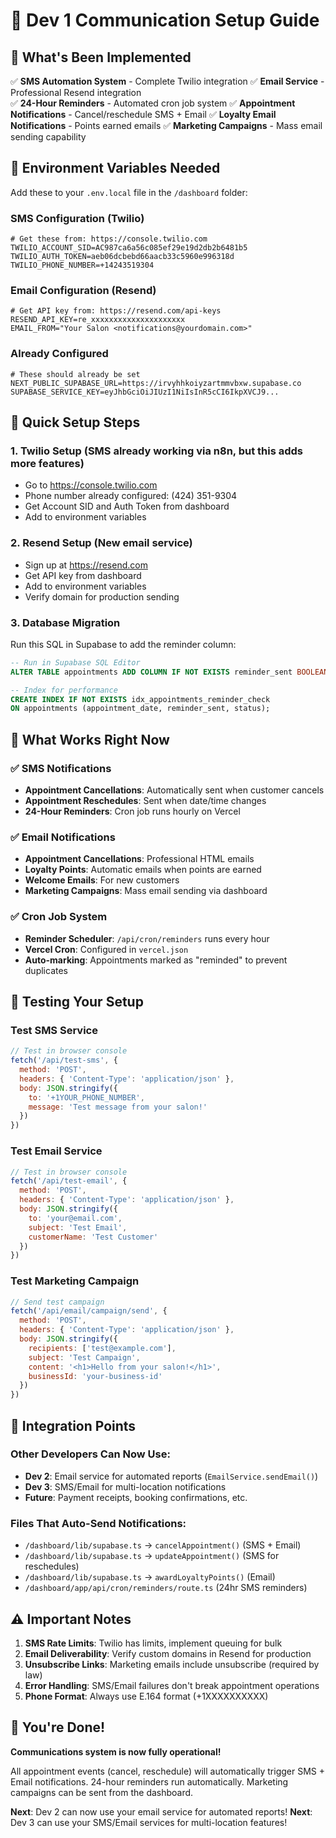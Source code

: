 # 📧 Dev 1 Communication Setup Guide

## 🎯 What's Been Implemented

✅ **SMS Automation System** - Complete Twilio integration
✅ **Email Service** - Professional Resend integration  
✅ **24-Hour Reminders** - Automated cron job system
✅ **Appointment Notifications** - Cancel/reschedule SMS + Email
✅ **Loyalty Email Notifications** - Points earned emails
✅ **Marketing Campaigns** - Mass email sending capability

## 🔧 Environment Variables Needed

Add these to your `.env.local` file in the `/dashboard` folder:

### SMS Configuration (Twilio)
```env
# Get these from: https://console.twilio.com
TWILIO_ACCOUNT_SID=AC987ca6a56c085ef29e19d2db2b6481b5
TWILIO_AUTH_TOKEN=aeb06dcbebd66aacb33c5960e996318d
TWILIO_PHONE_NUMBER=+14243519304
```

### Email Configuration (Resend)
```env
# Get API key from: https://resend.com/api-keys
RESEND_API_KEY=re_xxxxxxxxxxxxxxxxxxxxx
EMAIL_FROM="Your Salon <notifications@yourdomain.com>"
```

### Already Configured
```env
# These should already be set
NEXT_PUBLIC_SUPABASE_URL=https://irvyhhkoiyzartmmvbxw.supabase.co
SUPABASE_SERVICE_KEY=eyJhbGciOiJIUzI1NiIsInR5cCI6IkpXVCJ9...
```

## 🚀 Quick Setup Steps

### 1. **Twilio Setup** (SMS already working via n8n, but this adds more features)
- Go to https://console.twilio.com
- Phone number already configured: (424) 351-9304
- Get Account SID and Auth Token from dashboard
- Add to environment variables

### 2. **Resend Setup** (New email service)
- Sign up at https://resend.com
- Get API key from dashboard
- Add to environment variables
- Verify domain for production sending

### 3. **Database Migration**
Run this SQL in Supabase to add the reminder column:
```sql
-- Run in Supabase SQL Editor
ALTER TABLE appointments ADD COLUMN IF NOT EXISTS reminder_sent BOOLEAN DEFAULT FALSE;

-- Index for performance
CREATE INDEX IF NOT EXISTS idx_appointments_reminder_check 
ON appointments (appointment_date, reminder_sent, status);
```

## 📱 What Works Right Now

### ✅ SMS Notifications
- **Appointment Cancellations**: Automatically sent when customer cancels
- **Appointment Reschedules**: Sent when date/time changes
- **24-Hour Reminders**: Cron job runs hourly on Vercel

### ✅ Email Notifications  
- **Appointment Cancellations**: Professional HTML emails
- **Loyalty Points**: Automatic emails when points are earned
- **Welcome Emails**: For new customers
- **Marketing Campaigns**: Mass email sending via dashboard

### ✅ Cron Job System
- **Reminder Scheduler**: `/api/cron/reminders` runs every hour
- **Vercel Cron**: Configured in `vercel.json`
- **Auto-marking**: Appointments marked as "reminded" to prevent duplicates

## 🧪 Testing Your Setup

### Test SMS Service
```javascript
// Test in browser console
fetch('/api/test-sms', {
  method: 'POST',
  headers: { 'Content-Type': 'application/json' },
  body: JSON.stringify({
    to: '+1YOUR_PHONE_NUMBER',
    message: 'Test message from your salon!'
  })
})
```

### Test Email Service
```javascript
// Test in browser console  
fetch('/api/test-email', {
  method: 'POST',
  headers: { 'Content-Type': 'application/json' },
  body: JSON.stringify({
    to: 'your@email.com',
    subject: 'Test Email',
    customerName: 'Test Customer'
  })
})
```

### Test Marketing Campaign
```javascript
// Send test campaign
fetch('/api/email/campaign/send', {
  method: 'POST',
  headers: { 'Content-Type': 'application/json' },
  body: JSON.stringify({
    recipients: ['test@example.com'],
    subject: 'Test Campaign',
    content: '<h1>Hello from your salon!</h1>',
    businessId: 'your-business-id'
  })
})
```

## 🔗 Integration Points

### Other Developers Can Now Use:
- **Dev 2**: Email service for automated reports (`EmailService.sendEmail()`)
- **Dev 3**: SMS/Email for multi-location notifications
- **Future**: Payment receipts, booking confirmations, etc.

### Files That Auto-Send Notifications:
- `/dashboard/lib/supabase.ts` → `cancelAppointment()` (SMS + Email)
- `/dashboard/lib/supabase.ts` → `updateAppointment()` (SMS for reschedules)  
- `/dashboard/lib/supabase.ts` → `awardLoyaltyPoints()` (Email)
- `/dashboard/app/api/cron/reminders/route.ts` (24hr SMS reminders)

## ⚠️ Important Notes

1. **SMS Rate Limits**: Twilio has limits, implement queuing for bulk
2. **Email Deliverability**: Verify custom domains in Resend for production
3. **Unsubscribe Links**: Marketing emails include unsubscribe (required by law)
4. **Error Handling**: SMS/Email failures don't break appointment operations
5. **Phone Format**: Always use E.164 format (+1XXXXXXXXXX)

## 🎉 You're Done!

**Communications system is now fully operational!** 

All appointment events (cancel, reschedule) will automatically trigger SMS + Email notifications. 24-hour reminders run automatically. Marketing campaigns can be sent from the dashboard.

**Next**: Dev 2 can now use your email service for automated reports!
**Next**: Dev 3 can use your SMS/Email services for multi-location features!